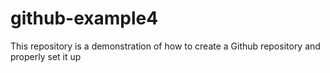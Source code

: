 # github-example4
This repository is a demonstration of how to create a Github repository and properly set it up 
